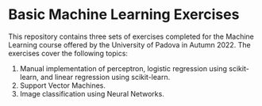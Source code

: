 # Basic Machine Learning Exercises

This repository contains three sets of exercises completed for the Machine Learning course offered by the University of Padova in Autumn 2022. 
The exercises cover the following topics:

1. Manual implementation of perceptron, logistic regression using scikit-learn, and linear regression using scikit-learn.
2. Support Vector Machines.
3. Image classification using Neural Networks.
